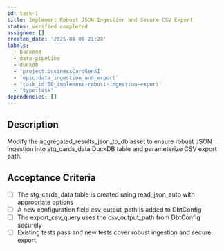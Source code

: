 ```yaml
---
id: task-1
title: Implement Robust JSON Ingestion and Secure CSV Export
status: verified completed
assignee: []
created_date: '2025-08-06 21:28'
labels:
  - backend
  - data-pipeline
  - duckdb
  - 'project:businessCardGenAI'
  - 'epic:data_ingestion_and_export'
  - 'task_id:00_implement-robust-ingestion-export'
  - 'type:task'
dependencies: []
---
```


## Description

Modify the aggregated_results_json_to_db asset to ensure robust JSON ingestion into stg_cards_data DuckDB table and parameterize CSV export path.

## Acceptance Criteria

- [ ] The stg_cards_data table is created using read_json_auto with appropriate options
- [ ] A new configuration field csv_output_path is added to DbtConfig
- [ ] The export_csv_query uses the csv_output_path from DbtConfig securely
- [ ] Existing tests pass and new tests cover robust ingestion and secure export.
